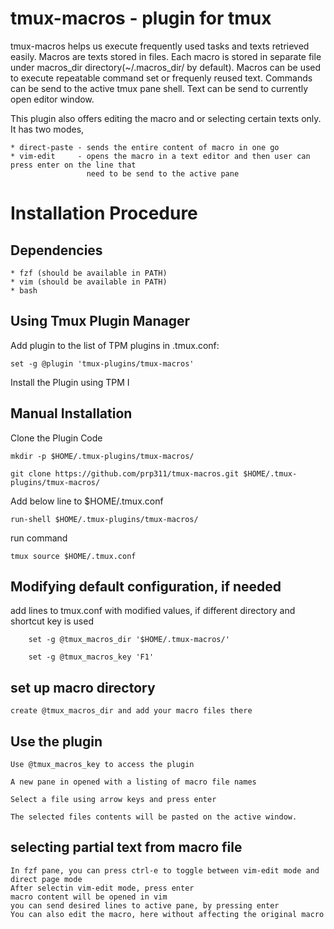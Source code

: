 # tmux-macros - plugin for tmux

tmux-macros helps us execute frequently used tasks and texts retrieved easily. Macros are texts stored in files.
Each macro is stored in separate file under macros_dir directory(~/.macros_dir/ by default). Macros can be used 
to execute repeatable command set or frequenly reused text. Commands can be send to the active tmux pane shell.
Text can be send to currently open editor window.

This plugin also offers editing the macro and or selecting certain texts only.  It has two modes, 

    * direct-paste - sends the entire content of macro in one go
    * vim-edit     - opens the macro in a text editor and then user can press enter on the line that
                     need to be send to the active pane


# Installation Procedure

## Dependencies

    * fzf (should be available in PATH)
    * vim (should be available in PATH)
    * bash

## Using Tmux Plugin Manager

Add plugin to the list of TPM plugins in .tmux.conf:
```
set -g @plugin 'tmux-plugins/tmux-macros'
```
Install the Plugin using TPM <Prefix> I
   
## Manual Installation

Clone the Plugin Code


```
mkdir -p $HOME/.tmux-plugins/tmux-macros/

git clone https://github.com/prp311/tmux-macros.git $HOME/.tmux-plugins/tmux-macros/ 
```

Add below line to $HOME/.tmux.conf

```
run-shell $HOME/.tmux-plugins/tmux-macros/
```
run command

```
tmux source $HOME/.tmux.conf
```

## Modifying default configuration, if needed

add lines to tmux.conf with modified values, if different directory and shortcut key is used
```
    set -g @tmux_macros_dir '$HOME/.tmux-macros/' 

    set -g @tmux_macros_key 'F1'
```
## set up macro directory

    create @tmux_macros_dir and add your macro files there

## Use the plugin

    Use @tmux_macros_key to access the plugin

    A new pane in opened with a listing of macro file names

    Select a file using arrow keys and press enter

    The selected files contents will be pasted on the active window.

## selecting partial text from macro file  

    In fzf pane, you can press ctrl-e to toggle between vim-edit mode and direct page mode
    After selectin vim-edit mode, press enter
    macro content will be opened in vim
    you can send desired lines to active pane, by pressing enter
    You can also edit the macro, here without affecting the original macro

